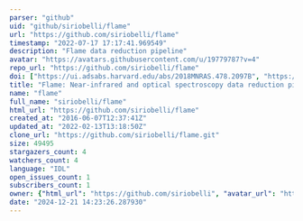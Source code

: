 ```yaml
---
parser: "github"
uid: "github/siriobelli/flame"
url: "https://github.com/siriobelli/flame"
timestamp: "2022-07-17 17:17:41.969549"
description: "Flame data reduction pipeline"
avatar: "https://avatars.githubusercontent.com/u/19779787?v=4"
repo_url: "https://github.com/siriobelli/flame"
doi: ["https://ui.adsabs.harvard.edu/abs/2018MNRAS.478.2097B", "https://ui.adsabs.harvard.edu/abs/2018ascl.soft11007B/abstract"]
title: "Flame: Near-infrared and optical spectroscopy data reduction pipeline"
name: "flame"
full_name: "siriobelli/flame"
html_url: "https://github.com/siriobelli/flame"
created_at: "2016-06-07T12:37:41Z"
updated_at: "2022-02-13T13:18:50Z"
clone_url: "https://github.com/siriobelli/flame.git"
size: 49495
stargazers_count: 4
watchers_count: 4
language: "IDL"
open_issues_count: 1
subscribers_count: 1
owner: {"html_url": "https://github.com/siriobelli", "avatar_url": "https://avatars.githubusercontent.com/u/19779787?v=4", "login": "siriobelli", "type": "User"}
date: "2024-12-21 14:23:26.287930"
---
```


